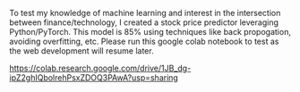 To test my knowledge of machine learning and interest in the intersection between finance/technology, I created a stock price predictor leveraging Python/PyTorch. This model is 85% using techniques like back propogation, avoiding overfitting, etc. Please run this google colab notebook to test as the web development will resume later.

https://colab.research.google.com/drive/1JB_dg-ipZ2ghIQbolrehPsxZDOQ3PAwA?usp=sharing 
